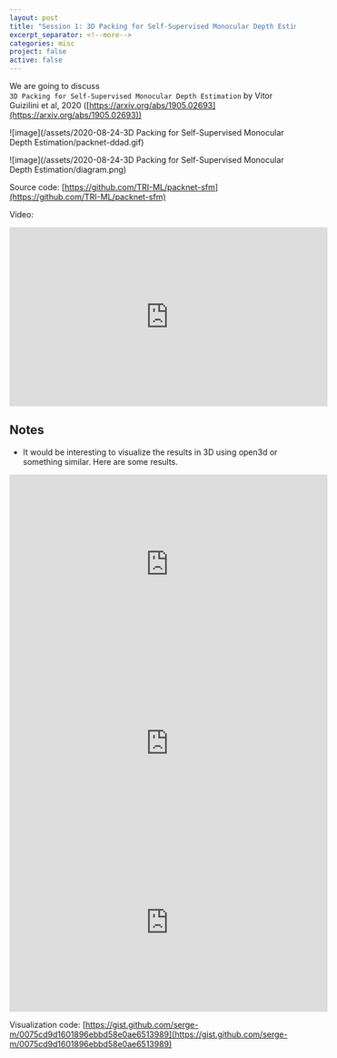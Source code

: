```yaml
---
layout: post
title: "Session 1: 3D Packing for Self-Supervised Monocular Depth Estimation"
excerpt_separator: <!--more-->
categories: misc
project: false
active: false
---
```


We are going to discuss  
`3D Packing for Self-Supervised Monocular Depth Estimation`
by Vitor Guizilini et al, 2020 ([https://arxiv.org/abs/1905.02693](https://arxiv.org/abs/1905.02693))


![image](/assets/2020-08-24-3D Packing for Self-Supervised Monocular Depth Estimation/packnet-ddad.gif)

<!--more-->

![image](/assets/2020-08-24-3D Packing for Self-Supervised Monocular Depth Estimation/diagram.png)

Source code: [https://github.com/TRI-ML/packnet-sfm](https://github.com/TRI-ML/packnet-sfm)

Video: 

<iframe width="560" height="315" src="https://www.youtube.com/embed/b62iDkLgGSI" frameborder="0" allow="accelerometer; autoplay; encrypted-media; gyroscope; picture-in-picture" allowfullscreen></iframe>


## Notes

* It would be interesting to visualize the results in 3D using open3d or something similar.
Here are some results.

<iframe width="560" height="315" src="https://www.youtube.com/embed/L9Pp-9yODhQ" frameborder="0" allow="accelerometer; autoplay; encrypted-media; gyroscope; picture-in-picture" allowfullscreen></iframe>


<iframe width="560" height="315" src="https://www.youtube.com/embed/lJ0u4eS_Bxc" frameborder="0" allow="accelerometer; autoplay; encrypted-media; gyroscope; picture-in-picture" allowfullscreen></iframe>


<iframe width="560" height="315" src="https://www.youtube.com/embed/PIcjGjoEua0" frameborder="0" allow="accelerometer; autoplay; encrypted-media; gyroscope; picture-in-picture" allowfullscreen></iframe>


Visualization code: [https://gist.github.com/serge-m/0075cd9d1601896ebbd58e0ae6513989](https://gist.github.com/serge-m/0075cd9d1601896ebbd58e0ae6513989)





